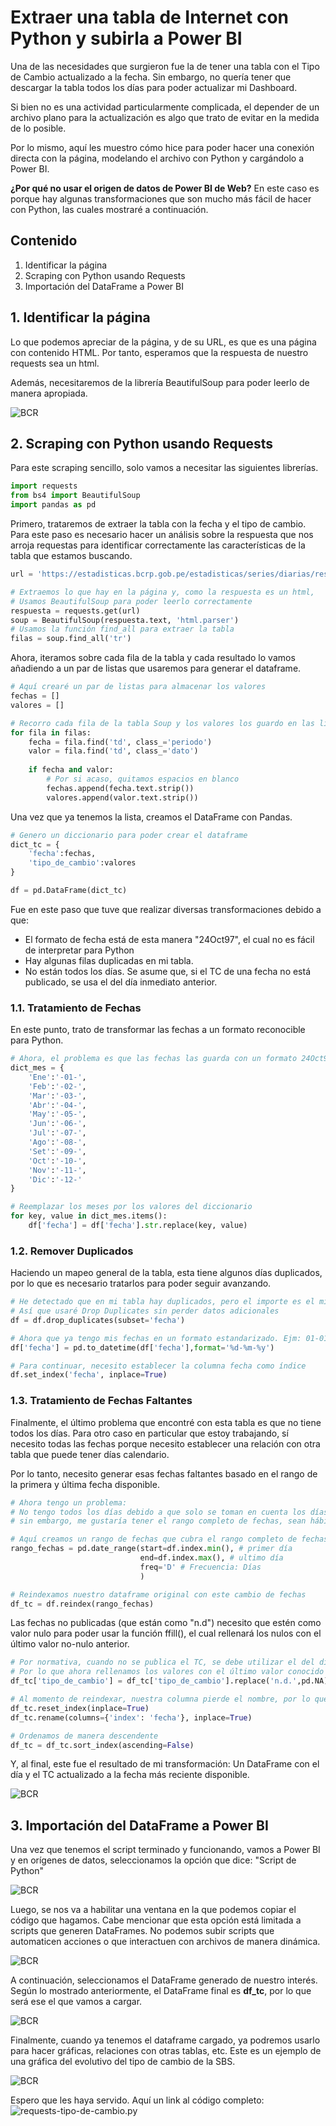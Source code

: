# Extraer una tabla de Internet con Python y subirla a Power BI

Una de las necesidades que surgieron fue la de tener una tabla con el Tipo de Cambio actualizado a la fecha. Sin embargo, no quería tener que descargar la tabla todos los días para poder actualizar mi Dashboard. 

Si bien no es una actividad particularmente complicada, el depender de un archivo plano para la actualización es algo que trato de evitar en la medida de lo posible.

Por lo mismo, aquí les muestro cómo hice para poder hacer una conexión directa con la página, modelando el archivo con Python y cargándolo a Power BI.

**¿Por qué no usar el origen de datos de Power BI de Web?** En este caso es porque hay algunas transformaciones que son mucho más fácil de hacer con Python, las cuales mostraré a continuación.

## Contenido
1. Identificar la página
2. Scraping con Python usando Requests
3. Importación del DataFrame a Power BI

## 1. Identificar la página

Lo que podemos apreciar de la página, y de su URL, es que es una página con contenido HTML. Por tanto, esperamos que la respuesta de nuestro requests sea un html. 

Además, necesitaremos de la librería BeautifulSoup para poder leerlo de manera apropiada.

![BCR](images/ws_requests.jpg)

## 2. Scraping con Python usando Requests

Para este scraping sencillo, solo vamos a necesitar las siguientes librerías.

```python
import requests
from bs4 import BeautifulSoup
import pandas as pd 
```

Primero, trataremos de extraer la tabla con la fecha y el tipo de cambio. Para este paso es necesario hacer un análisis sobre la respuesta que nos arroja requestas para identificar correctamente las características de la tabla que estamos buscando.

```python
url = 'https://estadisticas.bcrp.gob.pe/estadisticas/series/diarias/resultados/PD04640PD/html'

# Extraemos lo que hay en la página y, como la respuesta es un html,
# Usamos BeautifulSoup para poder leerlo correctamente
respuesta = requests.get(url)
soup = BeautifulSoup(respuesta.text, 'html.parser')
# Usamos la función find_all para extraer la tabla
filas = soup.find_all('tr')
```

Ahora, iteramos sobre cada fila de la tabla y cada resultado lo vamos añadiendo a un par de listas que usaremos para generar el dataframe.

```python
# Aquí crearé un par de listas para almacenar los valores
fechas = []
valores = []

# Recorro cada fila de la tabla Soup y los valores los guardo en las listas
for fila in filas:
    fecha = fila.find('td', class_='periodo')
    valor = fila.find('td', class_='dato')
    
    if fecha and valor:
        # Por si acaso, quitamos espacios en blanco
        fechas.append(fecha.text.strip())
        valores.append(valor.text.strip())
```

Una vez que ya tenemos la lista, creamos el DataFrame con Pandas.

```python
# Genero un diccionario para poder crear el dataframe
dict_tc = {
    'fecha':fechas,
    'tipo_de_cambio':valores
}

df = pd.DataFrame(dict_tc)
```

Fue en este paso que tuve que realizar diversas transformaciones debido a que:
- El formato de fecha está de esta manera "24Oct97", el cual no es fácil de interpretar para Python
- Hay algunas filas duplicadas en mi tabla.
- No están todos los días. Se asume que, si el TC de una fecha no está publicado, se usa el del día inmediato anterior.

### 1.1. Tratamiento de Fechas

En este punto, trato de transformar las fechas a un formato reconocible para Python.

```python
# Ahora, el problema es que las fechas las guarda con un formato 24Oct97, por lo que haré unas transformaciones adicionales
dict_mes = {
    'Ene':'-01-',
    'Feb':'-02-',
    'Mar':'-03-',
    'Abr':'-04-',
    'May':'-05-',
    'Jun':'-06-',
    'Jul':'-07-',
    'Ago':'-08-',
    'Set':'-09-',
    'Oct':'-10-',
    'Nov':'-11-',
    'Dic':'-12-'
}

# Reemplazar los meses por los valores del diccionario
for key, value in dict_mes.items():
    df['fecha'] = df['fecha'].str.replace(key, value)
```

### 1.2. Remover Duplicados

Haciendo un mapeo general de la tabla, esta tiene algunos días duplicados, por lo que es necesario tratarlos para poder seguir avanzando.

```python
# He detectado que en mi tabla hay duplicados, pero el importe es el mismo,
# Así que usaré Drop Duplicates sin perder datos adicionales
df = df.drop_duplicates(subset='fecha')

# Ahora que ya tengo mis fechas en un formato estandarizado. Ejm: 01-01-97, la convierto a datetime
df['fecha'] = pd.to_datetime(df['fecha'],format='%d-%m-%y')

# Para continuar, necesito establecer la columna fecha como índice
df.set_index('fecha', inplace=True)
```

### 1.3. Tratamiento de Fechas Faltantes

Finalmente, el último problema que encontré con esta tabla es que no tiene todos los días. Para otro caso en particular que estoy trabajando, sí necesito todas las fechas porque necesito establecer una relación con otra tabla que puede tener días calendario.

Por lo tanto, necesito generar esas fechas faltantes basado en el rango de la primera y última fecha disponible.

```python
# Ahora tengo un problema:
# No tengo todos los días debido a que solo se toman en cuenta los días hábiles, 
# sin embargo, me gustaría tener el rango completo de fechas, sean hábiles o no

# Aquí creamos un rango de fechas que cubra el rango completo de fechas del DataFrame por día
rango_fechas = pd.date_range(start=df.index.min(), # primer día
                             end=df.index.max(), # ultimo día
                             freq='D' # Frecuencia: Días
                             )

# Reindexamos nuestro dataframe original con este cambio de fechas
df_tc = df.reindex(rango_fechas)
```

Las fechas no publicadas (que están como "n.d") necesito que estén como valor nulo para poder usar la función ffill(), el cual rellenará los nulos con el último valor no-nulo anterior.

```python
# Por normativa, cuando no se publica el TC, se debe utilizar el del día inmediato anterior
# Por lo que ahora rellenamos los valores con el último valor conocido
df_tc['tipo_de_cambio'] = df_tc['tipo_de_cambio'].replace('n.d.',pd.NA).ffill()

# Al momento de reindexar, nuestra columna pierde el nombre, por lo que le volveremos a agregar "Fecha" como cabecera
df_tc.reset_index(inplace=True)
df_tc.rename(columns={'index': 'fecha'}, inplace=True)

# Ordenamos de manera descendente
df_tc = df_tc.sort_index(ascending=False)
```

Y, al final, este fue el resultado de mi transformación: Un DataFrame con el día y el TC actualizado a la fecha más reciente disponible.

![BCR](images/requests-tc.jpg)

## 3. Importación del DataFrame a Power BI

Una vez que tenemos el script terminado y funcionando, vamos a Power BI y en orígenes de datos, seleccionamos la opción que dice: "Script de Python"

![BCR](images/requests-power-bi.jpg)

Luego, se nos va a habilitar una ventana en la que podemos copiar el código que hagamos. Cabe mencionar que esta opción está limitada a scripts que generen DataFrames. No podemos subir scripts que automaticen acciones o que interactuen con archivos de manera dinámica.

![BCR](images/requests-power-bi-2.jpg)

A continuación, seleccionamos el DataFrame generado de nuestro interés. Según lo mostrado anteriormente, el DataFrame final es **df_tc**, por lo que será ese el que vamos a cargar.

![BCR](images/requests-power-bi-3.jpg)

Finalmente, cuando ya tenemos el dataframe cargado, ya podremos usarlo para hacer gráficas, relaciones con otras tablas, etc. Este es un ejemplo de una gráfica del evolutivo del tipo de cambio de la SBS.

![BCR](images/requests-power-bi-4.jpg)

Espero que les haya servido. Aquí un link al código completo: ![requests-tipo-de-cambio.py](images/requests-tipo-de-cambio.py')
